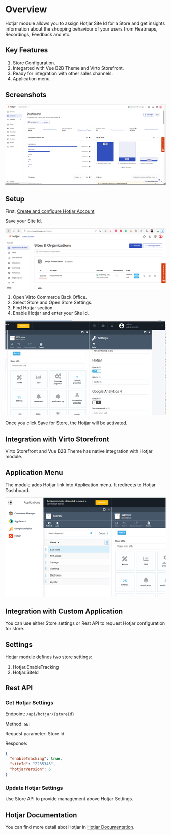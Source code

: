 # Overview

Hotjar module allows you to assign Hotjar Site Id for a Store and get insights information about the shopping behaviour of your users from Heatmaps, Recordings, Feedback and etc.


## Key Features
1. Store Configuration.
1. Integarted with Vue B2B Theme and Virto Storefront.
1. Ready for integration with other sales channels.
1. Application menu.

## Screenshots
![Hotjar](media/hotjar-main.png)

## Setup
First, [Create and сonfigure Hotjar Account](https://www.hotjar.com/)

Save your Site Id.

![Hotjar Site Id](media/hotjar-siteid.png)

1. Open Virto Commerce Back Office.
1. Select Store and Open Store Settings.
1. Find Hotjar section.
1. Enable Hotjar and enter your Site Id.

![hotjar store settings](media/screen-hotjar-store-settings.png)

Once you click Save for Store, the Hotjar will be activated.

## Integration with Virto Storefront
Virto Storefront and Vue B2B Theme has native integration with Hotjar module. 

## Application Menu 
The module adds Hotjar link into Application menu. It redirects to Hotjar Dashboard. 

![Hotjar App Menu](media/app-menu.png)

## Integration with Custom Application
You can use either Store settings or Rest API to request Hotjar configuration for store.

## Settings
Hotjar module defines two store settings:

1. Hotjar.EnableTracking
1. Hotjar.SiteId

## Rest API

### Get Hotjar Settings 

Endpoint: `/api/hotjar/{storeId}`

Method: `GET`

Request parameter: Store Id.

Response:

```json
{
  "enableTracking": true,
  "siteId": "2235345",
  "hotjarVersion": 6
}
```

### Update Hotjar Settings
Use Store API to provide management above Hotjar Settings. 

## Hotjar Documentation
You can find more detail abot Hotjar  in [Hotjar Documentation](https://help.hotjar.com/hc/en-us).
